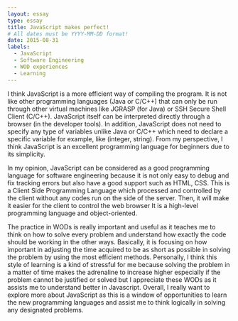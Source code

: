 ```yaml
---
layout: essay
type: essay
title: JavaScript makes perfect!
# All dates must be YYYY-MM-DD format!
date: 2015-08-31
labels:
  - JavaScript
  - Software Engineering
  - WOD experiences
  - Learning
---
```


I think JavaScript is a more efficient way of compiling the program. It is not like other programming languages (Java or C/C++) that can only be run through other virtual machines like JGRASP (for Java) or SSH Secure Shell Client (C/C++).  JavaScript itself can be interpreted directly through a browser (in the developer tools). In addition, JavaScript does not need to specify any type of variables unlike Java or C/C++ which need to declare a specific variable for example, like (integer, string). From my perspective, I think JavaScript is an excellent programming language for beginners due to its simplicity.

In my opinion, JavaScript can be considered as a good programming language for software engineering because it is not only easy to debug and fix tracking errors but also have a good support such as HTML, CSS.  This is a Client Side Programming Language which processed and controlled by the client without any codes run on the side of the server. Then, it will make it easier for the client to control the web browser It is a high-level programming language and object-oriented.

The practice in WODs is really important and useful as it teaches me to think on how to solve every problem and understand how exactly the code should be working in the other ways.  Basically, it is focusing on how important in adjusting the time acquired to be as short as possible in solving the problem by using the most efficient methods. Personally, I think this style of learning is a kind of stressful for me because solving the problem in a matter of time makes the adrenaline to increase higher especially if the problem cannot be justified or solved but I appreciate these WODs as it assists me to understand better in Javascript. Overall, I really want to explore more about JavaScript as this is a window of opportunities to learn the new programming languages and assist me to think logically in solving any designated problems.
